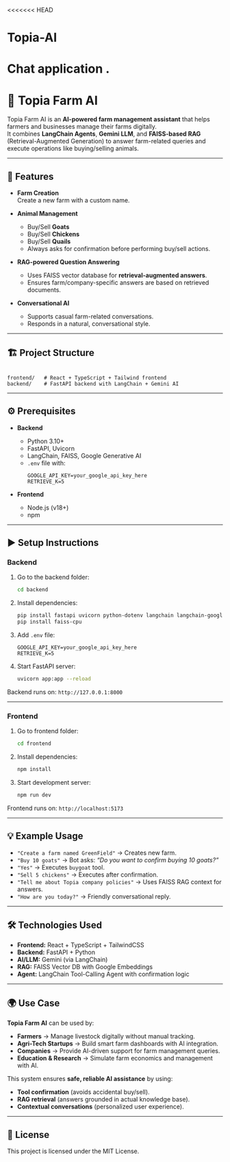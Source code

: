 <<<<<<< HEAD
# Topia-AI
Chat application .
=======
# 🌾 Topia Farm AI  

Topia Farm AI is an **AI-powered farm management assistant** that helps farmers and businesses manage their farms digitally.  
It combines **LangChain Agents**, **Gemini LLM**, and **FAISS-based RAG** (Retrieval-Augmented Generation) to answer farm-related queries and execute operations like buying/selling animals.  

---

## 🚀 Features  

- **Farm Creation**  
  Create a new farm with a custom name.  

- **Animal Management**  
  - Buy/Sell **Goats**  
  - Buy/Sell **Chickens**  
  - Buy/Sell **Quails**  
  - Always asks for confirmation before performing buy/sell actions.  

- **RAG-powered Question Answering**  
  - Uses FAISS vector database for **retrieval-augmented answers**.  
  - Ensures farm/company-specific answers are based on retrieved documents.  

- **Conversational AI**  
  - Supports casual farm-related conversations.  
  - Responds in a natural, conversational style.  

---

## 🏗 Project Structure  

```

frontend/   # React + TypeScript + Tailwind frontend
backend/    # FastAPI backend with LangChain + Gemini AI

```

---

## ⚙️ Prerequisites  

- **Backend**  
  - Python 3.10+  
  - FastAPI, Uvicorn  
  - LangChain, FAISS, Google Generative AI  
  - `.env` file with:  
    ```env
    GOOGLE_API_KEY=your_google_api_key_here
    RETRIEVE_K=5
    ```

- **Frontend**  
  - Node.js (v18+)  
  - npm  

---

## ▶️ Setup Instructions  

### Backend  

1. Go to the backend folder:  
   ```bash
   cd backend
   ```

2. Install dependencies:

   ```bash
   pip install fastapi uvicorn python-dotenv langchain langchain-google-genai langchain-community
   pip install faiss-cpu
   ```

3. Add `.env` file:

   ```env
   GOOGLE_API_KEY=your_google_api_key_here
   RETRIEVE_K=5
   ```

4. Start FastAPI server:

   ```bash
   uvicorn app:app --reload
   ```

Backend runs on: `http://127.0.0.1:8000`

---

### Frontend

1. Go to frontend folder:

   ```bash
   cd frontend
   ```

2. Install dependencies:

   ```bash
   npm install
   ```

3. Start development server:

   ```bash
   npm run dev
   ```

Frontend runs on: `http://localhost:5173`

---

## 💡 Example Usage

* `"Create a farm named GreenField"` → Creates new farm.
* `"Buy 10 goats"` → Bot asks: *“Do you want to confirm buying 10 goats?”*
* `"Yes"` → Executes `buygoat` tool.
* `"Sell 5 chickens"` → Executes after confirmation.
* `"Tell me about Topia company policies"` → Uses FAISS RAG context for answers.
* `"How are you today?"` → Friendly conversational reply.

---

## 🛠 Technologies Used

* **Frontend:** React + TypeScript + TailwindCSS
* **Backend:** FastAPI + Python
* **AI/LLM:** Gemini (via LangChain)
* **RAG:** FAISS Vector DB with Google Embeddings
* **Agent:** LangChain Tool-Calling Agent with confirmation logic

---

## 🌍 Use Case

**Topia Farm AI** can be used by:

* **Farmers** → Manage livestock digitally without manual tracking.
* **Agri-Tech Startups** → Build smart farm dashboards with AI integration.
* **Companies** → Provide AI-driven support for farm management queries.
* **Education & Research** → Simulate farm economics and management with AI.

This system ensures **safe, reliable AI assistance** by using:

* **Tool confirmation** (avoids accidental buy/sell).
* **RAG retrieval** (answers grounded in actual knowledge base).
* **Contextual conversations** (personalized user experience).

---

## 📜 License

This project is licensed under the MIT License.
